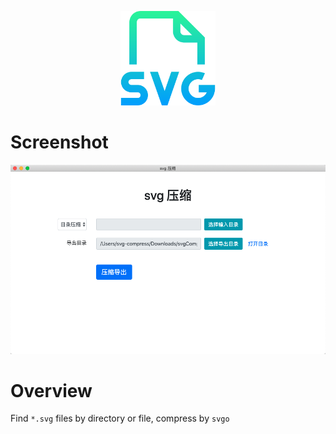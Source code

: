 <p align="center"><img width="30%" src="/docs/logo.png" alt="svg-compress-logo" /></p>

# Screenshot

<img src="/docs/svg-compress.png" alt="svg-compress" />

# Overview
Find `*.svg` files by directory or file, compress by `svgo`